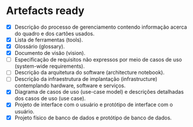 # Artefacts ready

- [x] Descrição do processo de gerenciamento contendo informação acerca do quadro e dos cartões usados.
- [x] Lista de ferramentas (tools).
- [x] Glossário (glossary).
- [x] Documento de visão (vision).
- [ ] Especificação de requisitos não expressos por meio de casos de uso (system-wide requirements).
- [ ] Descrição da arquitetura do software (architecture notebook).
- [ ] Descrição da infraestrutura de implantação (infrastructure) contemplando hardware, software e serviços.
- [x] Diagrama de casos de uso (use-case model) e descrições detalhadas dos casos de uso (use case).
- [x] Projeto de interface com o usuário e protótipo de interface com o usuário.
- [x] Projeto físico de banco de dados e protótipo de banco de dados.
